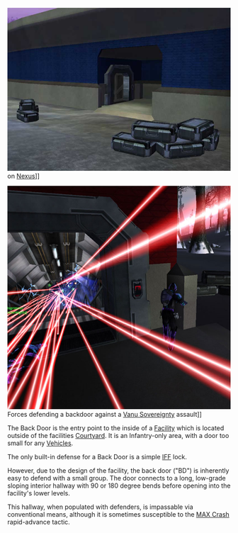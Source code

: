 ![](../images/Backdoor.jpg "fig:Backdoor.jpg") on [Nexus](Nexus.md)\]\]

![](../images/Back_Door_TR.jpg "fig:Back_Door_TR.jpg") Forces defending a
backdoor against a [Vanu Sovereignty](../etc/Vanu_Sovereignty.md) assault\]\]

The Back Door is the entry point to the inside of a [Facility](Facilities.md)
which is located outside of the facilities [Courtyard](Courtyard.md). It is an
Infantry-only area, with a door too small for any
[Vehicles](../vehicles/Vehicle.md).

The only built-in defense for a Back Door is a simple
[IFF](../terminology/IFF.md) lock.

However, due to the design of the facility, the back door ("BD") is inherently
easy to defend with a small group. The door connects to a long, low-grade
sloping interior hallway with 90 or 180 degree bends before opening into the
facility's lower levels.

This hallway, when populated with defenders, is impassable via conventional
means, although it is sometimes susceptible to the
[MAX Crash](../etc/MAX_Crash.md) rapid-advance tactic.

<!--[Category:Locations](../Category:Locations.md)-->
